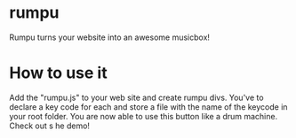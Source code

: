 # rumpu
Rumpu turns your website into an awesome musicbox!

# How to use it
Add the "rumpu.js" to your web site and create rumpu divs. You've to declare a key code for each and store a file with the name of the keycode in your root folder. 
You are now able to use this button like a drum machine. Check out s
he demo!